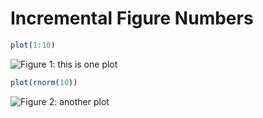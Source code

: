 # Incremental Figure Numbers




```r
plot(1:10)
```

![Figure 1: this is one plot](https://db.yihui.org/knitr-examples/figure/070-caption-num-test-a-1.png)


```r
plot(rnorm(10))
```

![Figure 2: another plot](https://db.yihui.org/knitr-examples/figure/070-caption-num-test-b-1.png)
